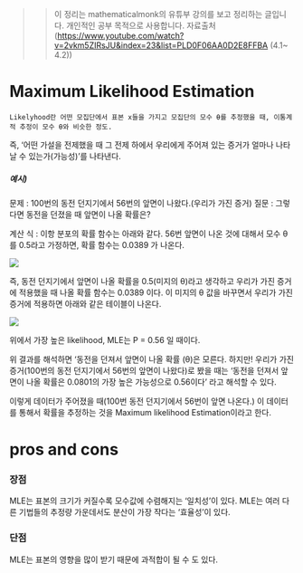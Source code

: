 
>> 이 정리는 mathematicalmonk의 유튜부 강의를 보고 정리하는 글입니다. 개인적인 공부 목적으로 
>> 사용합니다. 
>> 자료출처(https://www.youtube.com/watch?v=2vkm5ZIRsJU&index=23&list=PLD0F06AA0D2E8FFBA (4.1~ 4.2))



# Maximum Likelihood Estimation


    Likelyhood란 어떤 모집단에서 표본 x들을 가지고 모집단의 모수 θ를 추정했을 때, 이통계적 추정이 모수 θ와 비슷한 정도. 
즉, ‘어떤 가설을 전제했을 때 그 전제 하에서 우리에게 주어져 있는 증거가 얼마나 나타날 수 있는가(가능성)’를 나타낸다.

##### 예시) 
문제 : 100번의 동전 던지기에서 56번의 앞면이 나왔다.(우리가 가진 증거)
질문 : 그렇다면 동전을 던졌을 때 앞면이 나올 확률은?

계산 식 : 이항 분포의 확률 함수는 아래와 같다. 56번 앞면이 나온 것에 대해서 모수 θ를 0.5라고 가정하면, 확률 함수는 0.0389 가 나온다.

![](https://user-images.githubusercontent.com/23113869/46647739-bc6fa380-cbcc-11e8-9b3b-a2caa9c2a2b7.png)

즉, 동전 던지기에서 앞면이 나올 확률을 0.5(미지의 θ)라고 생각하고 우리가 가진 증거에 적용했을 때 나올 확률 함수는 0.0389 이다. 이 미지의 θ 값을 바꾸면서 우리가 가진 증거에 적용하면 아래와 같은 테이블이 나온다.
 
![](https://user-images.githubusercontent.com/23113869/46647744-c1ccee00-cbcc-11e8-8fbe-f7303311533d.png)

위에서 가장 높은 likelihood, MLE는  P = 0.56 일 때이다. 

위 결과를 해석하면 
‘동전을 던져서 앞면이 나올 확률 (θ)은 모른다. 하지만! 
우리가 가진 증거(100번의 동전 던지기에서 56번의 앞면이 나왔다)로 봤을 때는 ‘동전을 던져서 앞면이 나올 확률은 0.0801의 가장 높은 가능성으로 0.56이다’ 라고 해석할 수 있다.

이렇게 데이터가 주어졌을 때(100번 동전 던지기에서 56번이 앞면 나온다.) 이 데이터를 통해서 확률을 추정하는 것을 Maximum likelihood Estimation이라고 한다.



# pros and cons
  ### 장점
MLE는 표본의 크기가 커질수록 모수값에 수렴해지는 ‘일치성’이 있다.
MLE는 여러 다른 기법들의 추정량 가운데서도 분산이 가장 작다는 ‘효율성’이 있다.
  
  ### 단점
MLE는 표본의 영향을 많이 받기 때문에 과적합이 될 수 도 있다.
